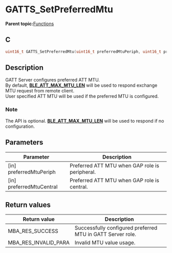 # GATTS\_SetPreferredMtu

**Parent topic:**[Functions](GUID-AA412A66-C329-47A0-BB6A-362B8F7A62FE.md)

## C

```c
uint16_t GATTS_SetPreferredMtu(uint16_t preferredMtuPeriph, uint16_t preferredMtuCentral);
```

## Description

GATT Server configures preferred ATT MTU.<br />By default, **[BLE\_ATT\_MAX\_MTU\_LEN](GUID-A3C5EC41-CEF5-4911-A5CD-56AD6A24523F.md)** will be used to respond exchange MTU request from remote client.<br />User specified ATT MTU will be used if the preferred MTU is configured.

### Note

The API is optional. **[BLE\_ATT\_MAX\_MTU\_LEN](GUID-A3C5EC41-CEF5-4911-A5CD-56AD6A24523F.md)** will be used to respond if no configuration.

## Parameters

|Parameter|Description|
|---------|-----------|
|\[in\] preferredMtuPeriph|Preferred ATT MTU when GAP role is peripheral.|
|\[in\] preferredMtuCentral|Preferred ATT MTU when GAP role is central.|

## Return values

|Return value|Description|
|------------|-----------|
|MBA\_RES\_SUCCESS|Successfully configured preferred MTU in GATT Server role.|
|MBA\_RES\_INVALID\_PARA|Invalid MTU value usage.|

